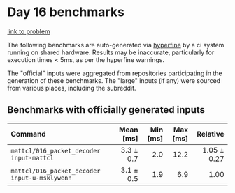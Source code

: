 # Day 16 benchmarks

[link to problem](http://adventofcode.com/2021/day/16)

The following benchmarks are auto-generated via [hyperfine](https://github.com/sharkdp/hyperfine) by a ci system running on shared hardware. Results may be inaccurate, particularly for execution times < 5ms, as per the hyperfine warnings.

The "official" inputs were aggregated from repositories participating in the generation of these benchmarks. The "large" inputs (if any) were sourced from various places, including the subreddit.

## Benchmarks with officially generated inputs
| Command | Mean [ms] | Min [ms] | Max [ms] | Relative |
|:---|---:|---:|---:|---:|
| `mattcl/016_packet_decoder input-mattcl` | 3.3 ± 0.7 | 2.0 | 12.2 | 1.05 ± 0.27 |
| `mattcl/016_packet_decoder input-u-msklywenn` | 3.1 ± 0.5 | 1.9 | 6.9 | 1.00 |
